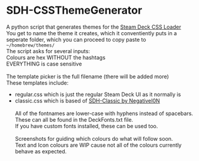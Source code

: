 # SDH-CSSThemeGenerator
A python script that generates themes for the [Steam Deck CSS Loader](https://github.com/suchmememanyskill/SDH-CssLoader) <br>
You get to name the theme it creates, which it conventiently puts in a seperate folder, which you can proceed to copy paste to <br> ```~/homebrew/themes/``` <br>
The script asks for several inputs: <br>
Colours are hex WITHOUT the hashtags <br>
EVERYTHING is case sensitive <br> <br>
The template picker is the full filename (there will be added more) <br>
These templates include: <br>
- regular.css which is just the regular Steam Deck UI as it normally is <br>
- classic.css which is based of [SDH-Classic by NegativeI0N](https://github.com/NegativeI0N/SDH-ClassicTheme) <br> <br>
All of the fontnames are lower-case with hyphens instead of spacebars. These can all be found in the DeckFonts.txt file. <br>
If you have custom fonts installed, these can be used too. <br> <br>
Screenshots for guiding which colours do what will follow soon.<br>
Text and Icon colours are WIP cause not all of the colours currently behave as expected. <br>
